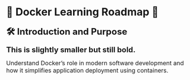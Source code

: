 # 📌 Docker Learning Roadmap 🚀

<span style="font-size: 24px;">**🛠 Introduction and Purpose**</span>

<span style="font-size: 20px;">**This is slightly smaller but still bold.**</span>

<span style="font-size: 16px;">Understand Docker’s role in modern software development and how it simplifies application deployment using containers.</span>
